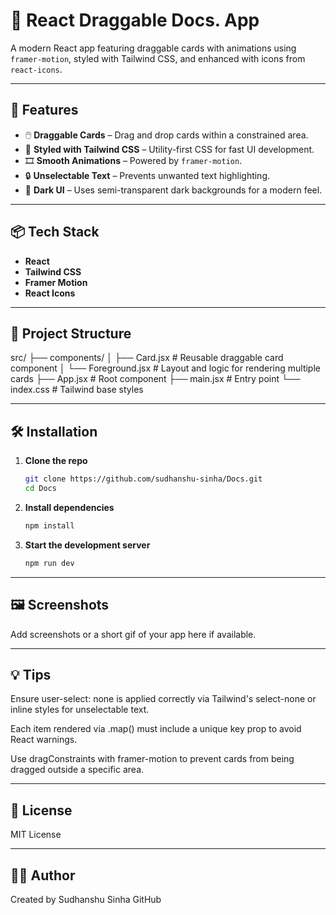 # 🧩 React Draggable Docs. App

A modern React app featuring draggable cards with animations using `framer-motion`, styled with Tailwind CSS, and enhanced with icons from `react-icons`.

---

## 🚀 Features

- 🖱️ **Draggable Cards** – Drag and drop cards within a constrained area.
- 🎨 **Styled with Tailwind CSS** – Utility-first CSS for fast UI development.
- 🎞️ **Smooth Animations** – Powered by `framer-motion`.
- 🔒 **Unselectable Text** – Prevents unwanted text highlighting.
- 🌙 **Dark UI** – Uses semi-transparent dark backgrounds for a modern feel.

---

## 📦 Tech Stack

- **React**
- **Tailwind CSS**
- **Framer Motion**
- **React Icons**

---

## 📁 Project Structure

src/
├── components/
│ ├── Card.jsx # Reusable draggable card component
│ └── Foreground.jsx # Layout and logic for rendering multiple cards
├── App.jsx # Root component
├── main.jsx # Entry point
└── index.css # Tailwind base styles


---

## 🛠️ Installation

1. **Clone the repo**
   ```bash
   git clone https://github.com/sudhanshu-sinha/Docs.git
   cd Docs

2. **Install dependencies**
   ```bash
   npm install

3. **Start the development server**
   ```bash
   npm run dev


---

## 🖼️ Screenshots

Add screenshots or a short gif of your app here if available.


---

## 💡 Tips

Ensure user-select: none is applied correctly via Tailwind's select-none or inline styles for unselectable text.

Each item rendered via .map() must include a unique key prop to avoid React warnings.

Use dragConstraints with framer-motion to prevent cards from being dragged outside a specific area.


---

## 📜 License
MIT License


---

## 🙋‍♂️ Author
Created by Sudhanshu Sinha
GitHub




